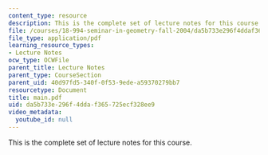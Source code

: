 ```yaml
---
content_type: resource
description: This is the complete set of lecture notes for this course.
file: /courses/18-994-seminar-in-geometry-fall-2004/da5b733e296f4ddaf365725ecf328ee9_main.pdf
file_type: application/pdf
learning_resource_types:
- Lecture Notes
ocw_type: OCWFile
parent_title: Lecture Notes
parent_type: CourseSection
parent_uid: 40d97fd5-340f-0f53-9ede-a59370279bb7
resourcetype: Document
title: main.pdf
uid: da5b733e-296f-4dda-f365-725ecf328ee9
video_metadata:
  youtube_id: null
---
```

This is the complete set of lecture notes for this course.

